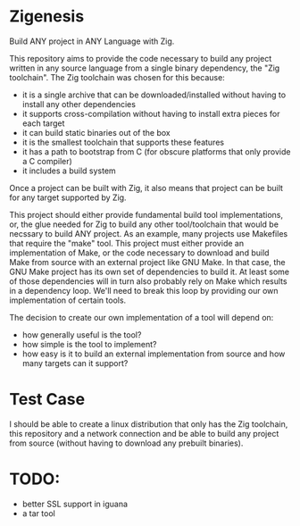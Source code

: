 # Zigenesis

Build ANY project in ANY Language with Zig.

This repository aims to provide the code necessary to build any project written in any source language from a single binary dependency, the "Zig toolchain".  The Zig toolchain was chosen for this because:

- it is a single archive that can be downloaded/installed without having to install any other dependencies
- it supports cross-compilation without having to install extra pieces for each target
- it can build static binaries out of the box
- it is the smallest toolchain that supports these features
- it has a path to bootstrap from C (for obscure platforms that only provide a C compiler)
- it includes a build system

Once a project can be built with Zig, it also means that project can be built for any target supported by Zig.

This project should either provide fundamental build tool implementations, or, the glue needed for Zig to build any other tool/toolchain that would be necssary to build ANY project.  As an example, many projects use Makefiles that require the "make" tool.  This project must either provide an implementation of Make, or the code necessary to download and build Make from source with an external project like GNU Make.  In that case, the GNU Make project has its own set of dependencies to build it.  At least some of those dependencies will in turn also probably rely on Make which results in a dependency loop.  We'll need to break this loop by providing our own implementation of certain tools.

The decision to create our own implementation of a tool will depend on:

- how generally useful is the tool?
- how simple is the tool to implement?
- how easy is it to build an external implementation from source and how many targets can it support?

# Test Case

I should be able to create a linux distribution that only has the Zig toolchain, this repository and a network connection and be able to build any project from source (without having to download any prebuilt binaries).

# TODO:

- better SSL support in iguana
- a tar tool
